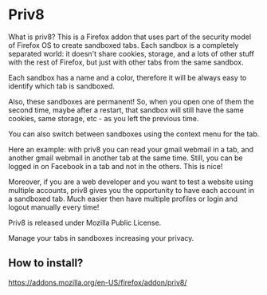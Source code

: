 Priv8
=====

What is priv8? This is a Firefox addon that uses part of the security model of
Firefox OS to create sandboxed tabs. Each sandbox is a completely separated
world: it doesn't share cookies, storage, and a lots of other stuff with the
rest of Firefox, but just with other tabs from the same sandbox.

Each sandbox has a name and a color, therefore it will be always easy to
identify which tab is sandboxed.

Also, these sandboxes are permanent! So, when you open one of them the second
time, maybe after a restart, that sandbox will still have the same cookies,
same storage, etc - as you left the previous time.

You can also switch between sandboxes using the context menu for the tab.

Here an example: with priv8 you can read your gmail webmail in a tab, and
another gmail webmail in another tab at the same time. Still, you can be logged
in on Facebook in a tab and not in the others. This is nice!

Moreover, if you are a web developer and you want to test a website using
multiple accounts, priv8 gives you the opportunity to have each account in a
sandboxed tab. Much easier then have multiple profiles or login and logout
manually every time!

Priv8 is released under Mozilla Public License.

Manage your tabs in sandboxes increasing your privacy.

How to install?
---------------

https://addons.mozilla.org/en-US/firefox/addon/priv8/
